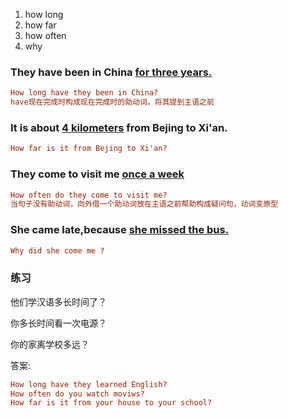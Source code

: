 1. how long
2. how far
3. how often
4. why

### They have been in China <u>for three years.</u>

```ini
How long have they been in China?
have现在完成时构成现在完成时的助动词。将其提到主语之前
```

### It is about <u>4 kilometers</u> from Bejing to Xi'an.

```ini
How far is it from Bejing to Xi'an?
```

### They come to visit me <u>once a week</u>

```ini
How often do they come to visit me?
当句子没有助动词，向外借一个助动词放在主语之前帮助构成疑问句，动词变原型
```

### She came late,because <u>she missed the bus.</u>

```ini
Why did she come me ?
```

### 练习

他们学汉语多长时间了？



你多长时间看一次电源？



你的家离学校多远？



答案:

```ini
How long have they learned English?
How often do you watch moviws?
How far is it from your house to your school?
```

